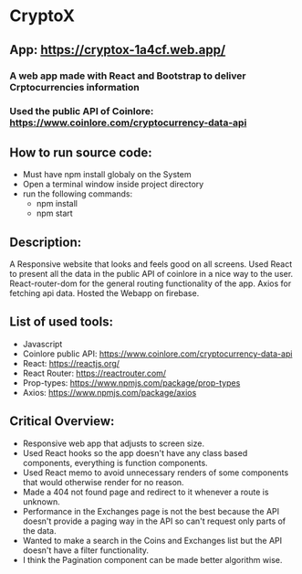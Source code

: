 # CryptoX

## App: https://cryptox-1a4cf.web.app/

### A web app made with React and Bootstrap to deliver Crptocurrencies information
### Used the public API of Coinlore: https://www.coinlore.com/cryptocurrency-data-api

## How to run source code:
  * Must have npm install globaly on the System
  * Open a terminal window inside project directory
  * run the following commands:
      * npm install
      * npm start

## Description:
A Responsive website that looks and feels good on all screens.
Used React to present all the data in the public API of coinlore in a nice way to the user.
React-router-dom for the general routing functionality of the app.
Axios for fetching api data.
Hosted the Webapp on firebase.

## List of used tools:
  * Javascript
  * Coinlore public API: https://www.coinlore.com/cryptocurrency-data-api
  * React: https://reactjs.org/
  * React Router: https://reactrouter.com/
  * Prop-types: https://www.npmjs.com/package/prop-types
  * Axios: https://www.npmjs.com/package/axios

## Critical Overview:
* Responsive web app that adjusts to screen size.
* Used React hooks so the app doesn't have any class based components, everything is function components.
* Used React memo to avoid unnecessary renders of some components that would otherwise render for no reason.
* Made a 404 not found page and redirect to it whenever a route is unknown.
* Performance in the Exchanges page is not the best because the API doesn't provide a paging way in the API so can't request only parts of the data.
* Wanted to make a search in the Coins and Exchanges list but the API doesn't have a filter functionality.
* I think the Pagination component can be made better algorithm wise.
